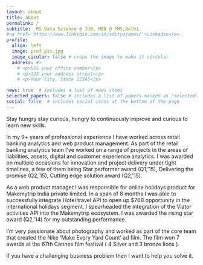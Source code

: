 ```yaml
---
layout: about
title: about
permalink: /
subtitle:  MS Data Science @ IUB, MBA @ FMS,Delhi.
#<a href='https://www.linkedin.com/in/adityajames/'>Linkedin</a>.
profile:
  align: left
  image: prof_pic.jpg
  image_cicular: false # crops the image to make it circular
  address: #>
    # <p>555 your office number</p>
    # <p>123 your address street</p>
    # <p>Your City, State 12345</p>

news: true  # includes a list of news items
selected_papers: false # includes a list of papers marked as "selected={true}"
social: false  # includes social icons at the bottom of the page
---
```


Stay hungry stay curious, hungry to continuously improve and curious to learn new skills. 

In my 9+ years of professional experience I have worked across retail banking analytics and web product management. As part of the retail banking analytics team I’ve worked on a range of projects in the areas of liabilities, assets, digital and customer experience analytics. I was awarded on multiple occasions for innovation and project delivery under tight timelines, a few of them being Star performer award (Q1,’15), Delivering the promise (Q2,’15), Cutting edge solution award (Q2,’15).

As a web product manager I was responsible for online holidays product for Makemytrip India private limited. In a span of 8 months I was able to successfully integrate Hotel travel API to open up $76B opportunity in the international holidays segment. I spearheaded the integration of the Viator activities API into the Makemytrip ecosystem. I was awarded the rising star award (Q2,’14) for my outstanding performance.

I’m very passionate about photography and worked as part of the core team that created the Nike ‘Make Every Yard Count’ ad film. The film won 7 awards at the 67th Cannes film festival ( 4 Silver and 3 bronze lions ).

If you have a challenging business problem then I want to help you solve it.
